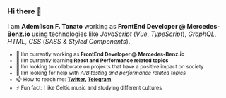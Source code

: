 ### Hi there 👋

I am **Ademílson F. Tonato** working as **FrontEnd Developer @ Mercedes-Benz.io** using technologies like _JavaScript_ (_Vue_, _TypeScript_), _GraphQL_, _HTML_, _CSS_ (_SASS_ & _Styled Components_).󠀠

<sub>
   
- 🔭 I’m currently working as **FrontEnd Developer @ Mercedes-Benz.io**
- 🌱 I’m currently learning **React and Performance related topics**
- 👯 I’m looking to collaborate on projects that have a positive impact on society
- 🤔 I’m looking for help with _A/B testing and performance related topics_
- 📫 How to reach me: **[Twitter](https://twitter.com/ftonato), [Telegram](https://t.me/ftonato)**
- ⚡ Fun fact: I like Celtic music and studying different cultures

</sub>

<!-- Author of NPM Package: **[xyz](https://www.npmjs.com/package/xyz)** -->
